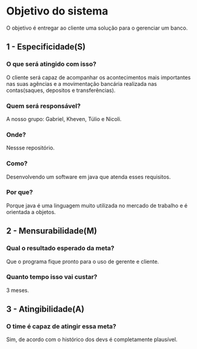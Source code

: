 # Objetivo do sistema
O objetivo é entregar ao cliente uma solução para o gerenciar um banco.
## 1 - Especificidade(S) 
### O que será atingido com isso?
O cliente será capaz de acompanhar os acontecimentos mais importantes nas suas agências e a movimentação bancária realizada nas contas(saques, depositos e transferências).
### Quem será responsável?
A nosso grupo: Gabriel, Kheven, Túlio e Nicoli.
### Onde?
Nessse repositório.
### Como?
Desenvolvendo um software em java que atenda esses requisitos.
### Por que?
Porque java é uma linguagem muito utilizada no mercado de trabalho e é orientada a objetos.

## 2 - Mensurabilidade(M)
### Qual o resultado esperado da meta?
Que o programa fique pronto para o uso de gerente e cliente.

### Quanto tempo isso vai custar?
3 meses.

## 3 - Atingibilidade(A)
### O time é capaz de atingir essa meta?
Sim, de acordo com o histórico dos devs é completamente plausível.

## 
